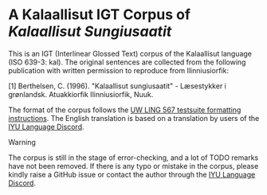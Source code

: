 # A Kalaallisut IGT Corpus of *Kalaallisut Sungiusaatit*

This is an IGT (Interlinear Glossed Text) corpus of the Kalaallisut language (ISO 639-3: kal). The original sentences are collected from the following publication with written permission to reproduce from Ilinniusiorfik:

[1] Berthelsen, C. (1996). "Kalaallisut sungiusaatit" - Læsestykker i grønlandsk. Atuakkiorfik Ilinniusiorfik, Nuuk.

The format of the corpus follows the [UW LING 567 testsuite formatting instructions](https://courses.washington.edu/ling567/testsuites.html#formatting). The English translation is based on a translation by users of the [IYU Language Discord](https://disboard.org/server/328027881009709056).

> [!WARNING]
> The corpus is still in the stage of error-checking, and a lot of TODO remarks have not been removed. If there is any typo or mistake in the corpus, please kindly raise a GitHub issue or contact the author through the [IYU Language Discord](https://disboard.org/server/328027881009709056).
